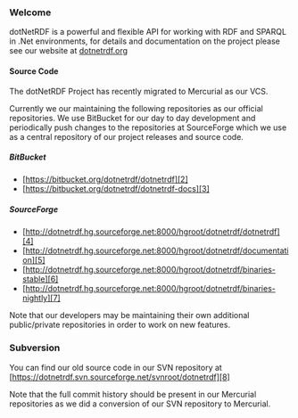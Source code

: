 ### Welcome

dotNetRDF is a powerful and flexible API for working with RDF and SPARQL in .Net environments, for 
details and documentation on the project please see our website at [dotnetrdf.org][1]

#### Source Code

The dotNetRDF Project has recently migrated to Mercurial as our VCS.

Currently we our maintaining the following repositories as our official repositories.  We use BitBucket
for our day to day development and periodically push changes to the repositories at SourceForge which
we use as a central repository of our project releases and source code.

##### BitBucket

 - [https://bitbucket.org/dotnetrdf/dotnetrdf][2]
 - [https://bitbucket.org/dotnetrdf/dotnetrdf-docs][3]

##### SourceForge

 - [http://dotnetrdf.hg.sourceforge.net:8000/hgroot/dotnetrdf/dotnetrdf][4]
 - [http://dotnetrdf.hg.sourceforge.net:8000/hgroot/dotnetrdf/documentation][5]
 - [http://dotnetrdf.hg.sourceforge.net:8000/hgroot/dotnetrdf/binaries-stable][6]
 - [http://dotnetrdf.hg.sourceforge.net:8000/hgroot/dotnetrdf/binaries-nightly][7]

Note that our developers may be maintaining their own additional public/private repositories in order 
to work on new features.

### Subversion

You can find our old source code in our SVN repository at
[https://dotnetrdf.svn.sourceforge.net/svnroot/dotnetrdf][8]

Note that the full commit history should be present in our Mercurial repositories as we did a conversion
of our SVN repository to Mercurial.

[1]: http://www.dotnetrdf.org
[2]: https://bitbucket.org/dotnetrdf/dotnetrdf
[3]: https://bitbucket.org/dotnetrdf/dotnetrdf-docs
[4]: http://dotnetrdf.hg.sourceforge.net:8000/hgroot/dotnetrdf/dotnetrdf
[5]: http://dotnetrdf.hg.sourceforge.net:8000/hgroot/dotnetrdf/documentation
[6]: http://dotnetrdf.hg.sourceforge.net:8000/hgroot/dotnetrdf/binaries-stable
[7]: http://dotnetrdf.hg.sourceforge.net:8000/hgroot/dotnetrdf/binaries-nightly
[8]: https://dotnetrdf.svn.sourceforge.net/svnroot/dotnetrdf